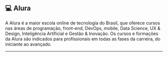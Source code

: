 ## 💻 Alura

A Alura é a maior escola online de tecnologia do Brasil, que oferece cursos nas áreas de programação, front-end, DevOps, mobile, Data Science, UX & Design, Inteligência Artificial e Gestão & Inovação. Os cursos e formações da Alura são indicados para profissionais em todas as fases da carreira, do iniciante ao avançado.

---
